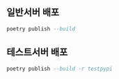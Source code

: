 ## 일반서버 배포

```sql
poetry publish --build

```

## 테스트서버 배포

```sql
poetry publish --build -r testpypi

```